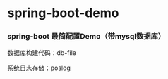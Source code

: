 # spring-boot-demo
<h3>spring-boot 最简配置Demo（带mysql数据库）</h3>
<p>数据库构建代码：db-file</p>
<p>系统日志存储：poslog</p>
